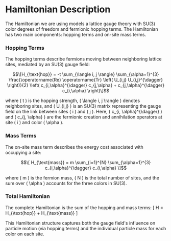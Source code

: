 # Hamiltonian Description
The Hamiltonian we are using models a lattice gauge theory with SU(3) color degrees of freedom and fermionic hopping terms. The Hamiltonian has two main components: hopping terms and on-site mass terms.

### Hopping Terms
The hopping terms describe fermions moving between neighboring lattice sites, mediated by an SU(3) gauge field:
```math
\[H_{\text{hop}} = -t \sum_{\langle i, j \rangle} \sum_{\alpha=1}^{3} \frac{\operatorname{Re} \operatorname{Tr} \left( U_{i,j} U_{i,j}^{\dagger} \right)}{2} \left( c_{i,\alpha}^{\dagger} c_{j,\alpha} + c_{j,\alpha}^{\dagger} c_{i,\alpha} \right)\]
```

where \( t \) is the hopping strength, \( \langle i, j \rangle \) denotes neighboring sites, and \( U_{i,j} \) is an SU(3) matrix representing the gauge field on the link between sites \( i \) and \( j \). Here, \( c_{i, \alpha}^{\dagger} \) and \( c_{j, \alpha} \) are the fermionic creation and annihilation operators at site \( i \) and color \( \alpha \).

### Mass Terms
The on-site mass term describes the energy cost associated with occupying a site:
```math
\[
H_{\text{mass}} = m \sum_{i=1}^{N} \sum_{\alpha=1}^{3} c_{i,\alpha}^{\dagger} c_{i,\alpha}
\]
```


where \( m \) is the fermion mass, \( N \) is the total number of sites, and the sum over \( \alpha \) accounts for the three colors in SU(3).

### Total Hamiltonian
The complete Hamiltonian is the sum of the hopping and mass terms:
\[
H = H_{\text{hop}} + H_{\text{mass}}
\]

This Hamiltonian structure captures both the gauge field's influence on particle motion (via hopping terms) and the individual particle mass for each color on each site.
